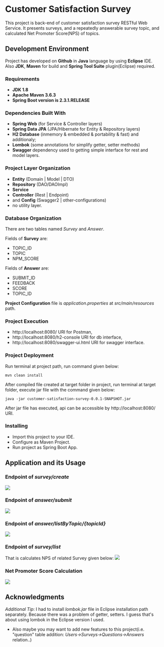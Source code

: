# Customer Satisfaction Survey

This project is back-end of customer satisfaction survey RESTful Web Service.
It presents surveys, and a repeatedly answerable survey topic, and calculated Net Promoter Score(NPS) of topics.

## Development Environment

Project has developed on **Github** in **Java** language by using **Eclipse** IDE. Also **JDK**, **Maven** for build and **Spring Tool Suite** plugin(Eclipse) required.

### Requirements

* **JDK 1.8**
* **Apache Maven 3.6.3**
* **Spring Boot version is 2.3.1.RELEASE**

### Dependencies Built With

* **Spring Web** (for Service & Controller layers)
* **Spring Data JPA** (JPA/Hibernate for Entity & Repository layers)
* **H2 Database** (inmemory & embedded & portability & fast)
and additionaly;
* **Lombok** (some annotations for simplify getter, setter methods)
* **Swagger** dependency used to getting simple interface for rest and model layers.

### Project Layer Organization

* **Entity** (Domain | Model | DTO)
* **Repository** (DAO/DAOImpl)
* **Service**
* **Controller** (Rest | Endpoint)
* and **Config** (Swagger2 | other-configurations)
* no utility layer.

### Database Organization

There are two tables named *Survey* and *Answer*.

Fields of **Survey** are:
* TOPIC_ID
* TOPIC
* NPM_SCORE

Fields of **Answer** are:
* SUBMIT_ID
* FEEDBACK
* SCORE
* TOPIC_ID

**Project Configuration** file is *application.properties* at *src/main/resources* path.


### Project Execution

* http://localhost:8080/ URI for Postman,
* http://localhost:8080/h2-console URI for db interface, 
* http://localhost:8080/swagger-ui.html URI for swagger interface.

### Project Deployment

Run terminal at project path, run command given below:
```
mvn clean install
```
After compiled file created at target folder in project, run terminal at target folder, execute jar file with the command given below:
```
java -jar customer-satisfaction-survey-0.0.1-SNAPSHOT.jar
```
After jar file has executed, api can be accessible by http://localhost:8080/ URI.

### Installing

* Import this project to your IDE.
* Configure as Maven Project.
* Run project as Spring Boot App.

## Application and its Usage

### Endpoint of *survey/create*
<img src="https://i.ibb.co/t8Xj4f1/create-survey.png">

### Endpoint of *answer/submit*
<img src="https://i.ibb.co/56JGn7V/submit-answer.png">

### Endpoint of *answer/listByTopic/{topicId}*
<img src="https://i.ibb.co/6FprMVL/list-answers-of-survey.png">

### Endpoint of *survey/list*
That is calculates NPS of related Survey given below:
<img src="https://i.ibb.co/2MDMHPb/survey-list.png">

### **Net Promoter Score Calculation**
<img src="https://i.ibb.co/XXZjYL2/NPS.png">


## Acknowledgments

*Additional Tip*: I had to install *lombok.jar* file in Eclipse installation path separately. Because there was a problem of getter, setters. I guess that's about using lombok in the Eclipse version I used.

* Also maybe you may want to add new features to this project(i.e. "question" table addition: *Users->Surveys->Questions->Answers* relation..)
